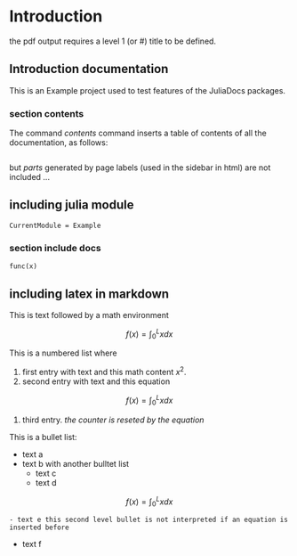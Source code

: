 # Introduction

the pdf output requires a level 1 (or #) title to be defined.

## Introduction documentation

This is an Example project used to test features of the JuliaDocs packages.

### section contents

The command _contents_ command inserts a table of contents of all the documentation, as follows:

```@contents
```
but _parts_ generated by page labels (used in the sidebar in html) are not included ...


## including julia module

```@meta
CurrentModule = Example
```

### section include docs

```@docs
func(x)
```

## including latex in markdown

This is text followed by a math environment

```math
 f(x) = \int_0^L x dx
```

This is a numbered list where
  1. first entry with text and this math content $x^2$.
  1. second entry with text and this equation
```math
    f(x) = \int_0^L x dx
```
  1. third entry. *the counter is reseted by the equation*

This is a bullet list:
  * text a
  * text b with another bulltet list
    - text c
    - text d
```math
    f(x) = \int_0^L x dx
```
    - text e this second level bullet is not interpreted if an equation is inserted before
  * text f
